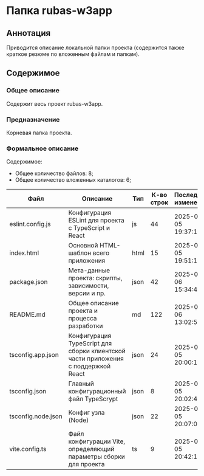 # Папка rubas-w3app

## Аннотация

Приводится описание локальной папки проекта (содержится также краткое резюме по вложенным файлам и папкам).

## Содержимое

### Общее описание

Содержит весь проект rubas-w3app.

### Предназначение

Корневая папка проекта.

### Формальное описание

Содержимое:
* Общее количество файлов: 8;
* Общее количество вложенных каталогов: 6;

| Файл               | Описание                                                                              | Тип  | К-во строк | Последнее изменение |
|--------------------|---------------------------------------------------------------------------------------|------|------------|---------------------|
| eslint.config.js   | Конфигурация ESLint для проекта с TypeScript и React                                  | js   | 44         | 2025-05-05 19:37:18 |
| index.html         | Основной HTML-шаблон всего приложения                                                 | html | 15         | 2025-05-05 19:51:17 |
| package.json       | Мета-данные проекта: скрипты, зависимости, версии и пр.                               | json | 42         | 2025-05-06 15:34:40 |
| README.md          | Общее описание проекта и процесса разработки                                          | md   | 122        | 2025-05-06 13:02:52 |
| tsconfig.app.json  | Конфигурация TypeScript для сборки клиентской<br> части приложения с поддержкой React | json | 24         | 2025-05-05 20:00:12 |
| tsconfig.json      | Главный конфигурационный файл TypeScrypt                                              | json | 8          | 2025-05-05 20:02:42 |
| tsconfig.node.json | Конфиг узла (Node)                                                                    | json | 22         | 2025-05-05 20:07:05 |
| vite.config.ts     | Файл конфигурации Vite, определяющий параметры сборки для проекта                     | ts   | 9          | 2025-05-05 20:42:18 |

